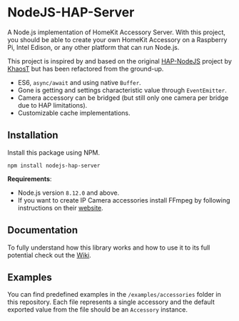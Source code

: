 # NodeJS-HAP-Server

A Node.js implementation of HomeKit Accessory Server. With this project, you
should be able to create your own HomeKit Accessory on a Raspberry Pi, Intel
Edison, or any other platform that can run Node.js.

This project is inspired by and based on the original [HAP-NodeJS](https://github.com/KhaosT/HAP-NodeJS) project by [KhaosT](https://github.com/KhaosT) but has been refactored from the ground-up.
- ES6, `async/await` and using native `Buffer`.
- Gone is getting and settings characteristic value through `EventEmitter`.
- Camera accessory can be bridged (but still only one camera per bridge due to HAP limitations).
- Customizable cache implementations.

## Installation

Install this package using NPM.

```
npm install nodejs-hap-server
```

**Requirements**:
- Node.js version `8.12.0` and above.
- If you want to create IP Camera accessories install FFmpeg by following
instructions on their [website](https://www.ffmpeg.org/download.html).

## Documentation

To fully understand how this library works and how to use it to its full
potential check out the [Wiki](https://github.com/VojtaSim/NodeJS-HAP-Server/wiki).

## Examples

You can find predefined examples in the `/examples/accessories` folder in this
repository. Each file represents a single accessory and the default exported
value from the file should be an `Accessory` instance.

